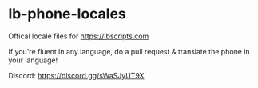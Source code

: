 # lb-phone-locales
Offical locale files for https://lbscripts.com

If you're fluent in any language, do a pull request & translate the phone in your language!

Discord: https://discord.gg/sWaSJyUT9X
